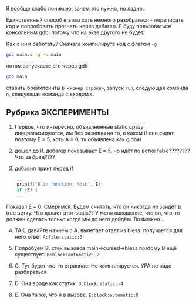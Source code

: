 Я вообще слабо понимаю, зачем это нужно, но ладно.

Единственный способ в этом хоть немного разобраться - переписать код и попробовать прогнать через дебагер. Я буду пользоваться консольным gdb, потому что на экзе другого не будет.

Как с ним работать? Сначала компилируте код с флагом `-g`

```sh
gcc main.c -g -o main
```

потом запускаете его через gdb
```sh
gdb main
```

ставить брейкпоинты `b <номер строки>`, запуск `run`, следующая команда `n`, следующая команда с входом `s`.

## Рубрика ЭКСПЕРИМЕНТЫ

1. Первое, что интересно, объявлненные static сразу инициализируются, им без разницы на то, в каком if они сидят. поэтому E = 5, хоть A = 0, тк объявлена как global

2. дошел до if. дебагер показывает E = 5, но идёт по ветке false???????? Что за бред???? 

3. добавил принт перед if
```C
    ...
    printf("E in function: %d\n", E);
    if (E) {
    ...
```
Показал E = 0. Смеримся. Будем считать, что он никогда не зайдёт в true ветку. Что делает этот static?? У меня ощющение, что он, что-то должен сделать только когда мы до него дойдём. Возможно...

4. ТАК. давайте начнём с A. вылетает ответ из bless. получается для него ответ `A:file:static:0`

5. Попробуем B. стек вызовов main->cursed->bless поэтому B ещё существует. `B:block:automatic:-2`

6. C. Тут будет что-то странное. Не компилируется. УРА не надо разбираться

7. D. Она вроде как статик. `D:block:static:-4`

8. E. Она та же, что и в вызове. `E:block:automatic:0`